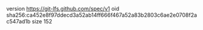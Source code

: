 version https://git-lfs.github.com/spec/v1
oid sha256:ca452e8f97ddecd3a52ab14ff666f467a52a83b2803c6ae2e0708f2ac547ad1b
size 152
